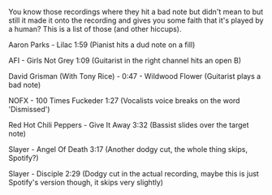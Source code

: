 You know those recordings where they hit a bad note but didn't mean to but still
it made it onto the recording and gives you some faith that it's played by a
human? This is a list of those (and other hiccups).

Aaron Parks - Lilac 1:59 (Pianist hits a dud note on a fill)

AFI - Girls Not Grey 1:09 (Guitarist in the right channel hits an open B)

David Grisman (With Tony Rice) - 0:47 - Wildwood Flower (Guitarist plays a bad note)

NOFX - 100 Times Fuckeder 1:27 (Vocalists voice breaks on the word 'Dismissed')

Red Hot Chili Peppers - Give It Away 3:32 (Bassist slides over the target note)

Slayer - Angel Of Death 3:17 (Another dodgy cut, the whole thing skips, Spotify?)

Slayer - Disciple 2:29 (Dodgy cut in the actual recording, maybe this is just Spotify's version though, it skips very slightly)
